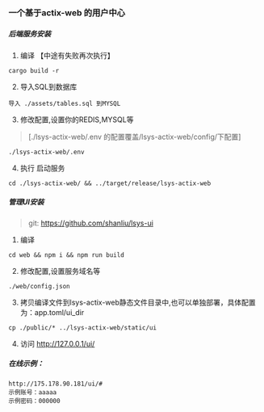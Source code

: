 ### 一个基于actix-web 的用户中心



##### 后端服务安装

1. 编译 【中途有失败再次执行】
```
cargo build -r
```

2. 导入SQL到数据库
```
导入 ./assets/tables.sql 到MYSQL
```

3. 修改配置,设置你的REDIS,MYSQL等
> [./lsys-actix-web/.env 的配置覆盖/lsys-actix-web/config/下配置]

```
./lsys-actix-web/.env 
```

4. 执行 启动服务
```
cd ./lsys-actix-web/ && ../target/release/lsys-actix-web
```


##### 管理UI安装

> git: https://github.com/shanliu/lsys-ui

1. 编译
```
cd web && npm i && npm run build
```

2. 修改配置,设置服务域名等
```
./web/config.json
```

3. 拷贝编译文件到lsys-actix-web静态文件目录中,也可以单独部署，具体配置为：app.toml/ui_dir
```
cp ./public/* ../lsys-actix-web/static/ui
```

4. 访问 http://127.0.0.1/ui/


##### 在线示例：
```
http://175.178.90.181/ui/#
示例账号：aaaaa
示例密码：000000
```

